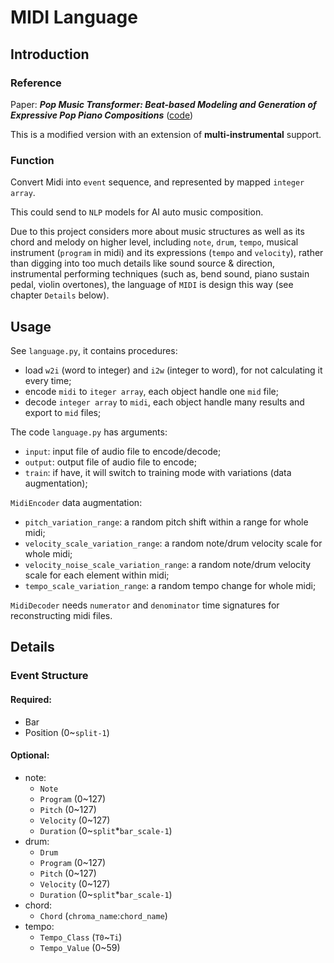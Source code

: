 # MIDI Language

## Introduction

### Reference

Paper: ***Pop Music Transformer: Beat-based Modeling and Generation of Expressive Pop Piano Compositions*** ([code](https://github.com/YatingMusic/remi))

This is a modified version with an extension of **multi-instrumental** support.

### Function

Convert Midi into `event` sequence, and represented by mapped `integer array`.

This could send to `NLP` models for AI auto music composition. 

Due to this project considers more about music structures as well as its chord and melody on higher level, including `note`, `drum`, `tempo`, musical instrument (`program` in midi) and its expressions  (`tempo` and `velocity`), rather than digging into too much details like sound source & direction, instrumental performing techniques (such as, bend sound, piano sustain pedal, violin overtones), the language of `MIDI` is design this way (see chapter `Details` below).

## Usage

See `language.py`, it contains procedures:

* load `w2i` (word to integer) and `i2w` (integer to word), for not calculating it every time;
* encode `midi` to `iteger array`, each object handle one `mid` file;
* decode `integer array` to `midi`, each object handle many results and export to `mid` files;

The code `language.py` has arguments:

*  `input`: input file of audio file to encode/decode;
* `output`: output file of audio file to encode;
* `train`: if have, it will switch to training mode with variations (data augmentation);

`MidiEncoder` data augmentation:

* `pitch_variation_range`: a random pitch shift within a range for whole midi;
* `velocity_scale_variation_range`: a random note/drum velocity scale for whole midi;
* `velocity_noise_scale_variation_range`: a random note/drum velocity scale for each element within midi;
* `tempo_scale_variation_range`: a random tempo change for whole midi;

`MidiDecoder` needs `numerator` and `denominator` time signatures for reconstructing midi files.

## Details

### Event Structure

#### Required:

* Bar
* Position (0~`split-1`)

#### Optional:

* note:
    * `Note`
    * `Program` (0~127)
    * `Pitch` (0~127)
    * `Velocity` (0~127)
    * `Duration` (0~`split`*`bar_scale-1`)
* drum:
    * `Drum`
    * `Program` (0~127)
    * `Pitch` (0~127)
    * `Velocity` (0~127)
    * `Duration` (0~`split`*`bar_scale-1`)
* chord:
    * `Chord` (`chroma_name`:`chord_name`)
* tempo:
    * `Tempo_Class` (`T0`~`Ti`)
    * `Tempo_Value` (0~59)
